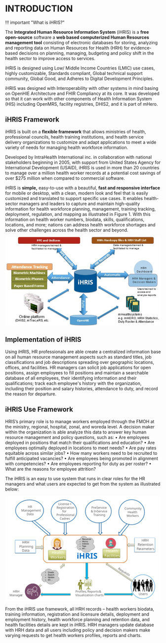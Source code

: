# INTRODUCTION

!!! important "What is iHRIS?"

The **Integrated Human Resource Information System** (iHRIS) is a **free open-source** software a **web based computerized Human Resources management tool** consisting of electronic databases for storing, analyzing and reporting data on Human Resources for Health (HRH) for evidence-based decisions on planning, managing, budgeting and policy shift in the health sector to improve access to services.

iHRIS is designed using Low/ Middle Income Countries (LMIC) use cases, highly customizable, Standards compliant, Global technical support community, Global Good, and Adheres to Digital Development Principles. 

iHRIS was designed with Interoperability with other systems in mind basing on OpenHIE Architecture and FHIR Compliancy at its core. It was developed so that it can work with other components of Health Information System (HIS) including OpenMRS, facility registries, DHIS2, and it is part of mHero.

## iHRIS Framework

iHRIS is built on a **flexible framework** that allows ministries of health, professional councils, health training institutions, and health service delivery organizations to customize and adapt applications to meet a wide variety of needs for managing health workforce information. 

Developed by IntraHealth International inc. in collaboration with national stakeholders beginning in 2005, with support from United States Agency for International Development (USAID), iHRIS is used in more than 20 countries to manage over a million health worker records at a potential cost savings of over $275 million when compared to commercial software.

iHRIS is **simple,** easy-to-use with a beautiful, **fast and responsive interface** for mobile or desktop, with a clean, modern look and feel that is easily customized and translated to support specific use cases. It enables health-sector managers and leaders to capture and maintain high-quality information for health workforce planning, management, training tracking, deployment, regulation, and mapping as illustrated in Figure 1. With this information on health worker numbers, biodata, skills, qualifications, locations, and more; nations can address health workforce shortages and solve other challenges across the health sector and beyond.

![Alt text](../img/ihris_data_flow.jpg 'iHRIS Data Flow')

## Implementation of iHRIS

Using iHRIS, HR professionals are able create a centralized information base on all human resource management aspects such as standard titles, job classifications and job descriptions spreading over geographic locations, offices, and facilities. HR managers can solicit job applications for open positions, assign employees to fill positions and maintain a searchable database of all employees, their identifying information and their qualifications; track each employee's history with the organization, including their position and salary histories, attendance to duty, and record the reason for departure.

## iHRIS Use Framework

HRIS’s primary role is to manage workers employed through the FMOH at the ministry, regional, hospital, zonal, and woreda level. A decision maker within the organization is able analyze this data to answer key human resource management and policy questions, such as:
• Are employees deployed in positions that match their qualifications and education?
• Are employees optimally deployed in locations to meet needs?
• Are pay rates equitable across similar jobs?
• How many workers need to be recruited to fulfill anticipated vacancies?
• Are employees being promoted in alignment with competencies?
• Are employees reporting for duty as per roster?
• What are the reasons for employee attrition?

The iHRIS is an easy to use system that runs in clear roles for the HR managers and what users are expected to get from the system as illustrated below:

![Alt text](../img/ihris_usage_framework.svg 'iHRIS Usage Framework')


From the iHRIS use framework, all HRH records – health workers biodata, training information, registration and licensure details, deployment and employment history, health workforce planning and retention data, and health facilities details are kept in iHRIS. HRH managers update database with HRH data and all users including policy and decision makers make varying requests to get health workers profiles, reports and charts.
